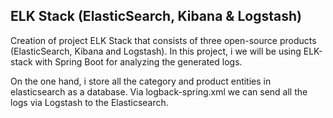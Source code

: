 ## ELK Stack (ElasticSearch, Kibana & Logstash)

Creation of project ELK Stack that consists of three open-source products (ElasticSearch, Kibana and Logstash). In this project, i we will be using ELK-stack with Spring Boot for analyzing the generated logs.

On the one hand, i store all the category and product entities in elasticsearch as a database. Via logback-spring.xml we can send all the logs via Logstash to the Elasticsearch.